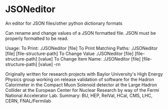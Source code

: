 # JSONeditor
An editor for JSON files/other python dictionary formats

Can rename and change values of a JSON formatted file. JSON must be properly formatted to be read.

Usage: 
	To Print:
		./JSONeditor [file]
	To Print Matching Paths:
		./JSONeditor [file] [file-structure-path]
	To Change Value
		./JSONeditor [file] [file-structure-path] [value]
	To Change Item Name:
		./JSONeditor [file] [file-structure-path] [value] -rn
	
Originally written for research projects with Baylor University's High Energy Physics group working on release validation of software for the Hadron Calorimeter in the Compact Muon Solenoid detector at the Large Hadron Collider at the European Center for Nuclear Research by way of the Fermi National Accelerator Lab.
Summary: BU, HEP, RelVal, HCal, CMS, LHC, CERN, FNAL/Fermilab
